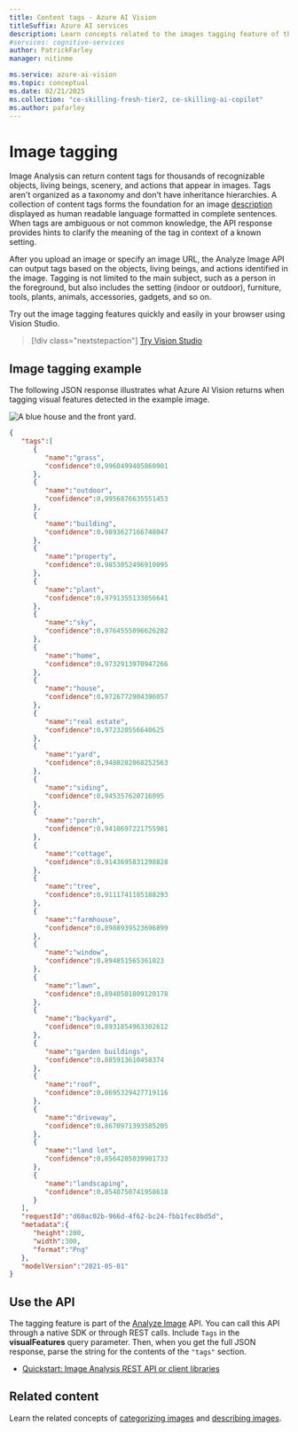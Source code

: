 ```yaml
---
title: Content tags - Azure AI Vision
titleSuffix: Azure AI services
description: Learn concepts related to the images tagging feature of the Azure AI Vision API.
#services: cognitive-services
author: PatrickFarley
manager: nitinme

ms.service: azure-ai-vision
ms.topic: conceptual
ms.date: 02/21/2025
ms.collection: "ce-skilling-fresh-tier2, ce-skilling-ai-copilot"
ms.author: pafarley
---
```


# Image tagging

Image Analysis can return content tags for thousands of recognizable objects, living beings, scenery, and actions that appear in images. Tags aren't organized as a taxonomy and don't have inheritance hierarchies. A collection of content tags forms the foundation for an image [description](./concept-describing-images.md) displayed as human readable language formatted in complete sentences. When tags are ambiguous or not common knowledge, the API response provides hints to clarify the meaning of the tag in context of a known setting.

After you upload an image or specify an image URL, the Analyze Image API can output tags based on the objects, living beings, and actions identified in the image. Tagging is not limited to the main subject, such as a person in the foreground, but also includes the setting (indoor or outdoor), furniture, tools, plants, animals, accessories, gadgets, and so on.

Try out the image tagging features quickly and easily in your browser using Vision Studio.

> [!div class="nextstepaction"]
> [Try Vision Studio](https://portal.vision.cognitive.azure.com/)

## Image tagging example

The following JSON response illustrates what Azure AI Vision returns when tagging visual features detected in the example image.

![A blue house and the front yard](./Images/house_yard.png).

```json
{
   "tags":[
      {
         "name":"grass",
         "confidence":0.9960499405860901
      },
      {
         "name":"outdoor",
         "confidence":0.9956876635551453
      },
      {
         "name":"building",
         "confidence":0.9893627166748047
      },
      {
         "name":"property",
         "confidence":0.9853052496910095
      },
      {
         "name":"plant",
         "confidence":0.9791355133056641
      },
      {
         "name":"sky",
         "confidence":0.9764555096626282
      },
      {
         "name":"home",
         "confidence":0.9732913970947266
      },
      {
         "name":"house",
         "confidence":0.9726772904396057
      },
      {
         "name":"real estate",
         "confidence":0.972320556640625
      },
      {
         "name":"yard",
         "confidence":0.9480282068252563
      },
      {
         "name":"siding",
         "confidence":0.945357620716095
      },
      {
         "name":"porch",
         "confidence":0.9410697221755981
      },
      {
         "name":"cottage",
         "confidence":0.9143695831298828
      },
      {
         "name":"tree",
         "confidence":0.9111741185188293
      },
      {
         "name":"farmhouse",
         "confidence":0.8988939523696899
      },
      {
         "name":"window",
         "confidence":0.894851565361023
      },
      {
         "name":"lawn",
         "confidence":0.8940501809120178
      },
      {
         "name":"backyard",
         "confidence":0.8931854963302612
      },
      {
         "name":"garden buildings",
         "confidence":0.885913610458374
      },
      {
         "name":"roof",
         "confidence":0.8695329427719116
      },
      {
         "name":"driveway",
         "confidence":0.8670971393585205
      },
      {
         "name":"land lot",
         "confidence":0.8564285039901733
      },
      {
         "name":"landscaping",
         "confidence":0.8540750741958618
      }
   ],
   "requestId":"d60ac02b-966d-4f62-bc24-fbb1fec8bd5d",
   "metadata":{
      "height":200,
      "width":300,
      "format":"Png"
   },
   "modelVersion":"2021-05-01"
}
```

## Use the API

The tagging feature is part of the [Analyze Image](/rest/api/computervision/analyze-image/analyze-image?view=rest-computervision-v3.2&tabs=HTTP) API. You can call this API through a native SDK or through REST calls. Include `Tags` in the **visualFeatures** query parameter. Then, when you get the full JSON response, parse the string for the contents of the `"tags"` section.


* [Quickstart: Image Analysis REST API or client libraries](./quickstarts-sdk/image-analysis-client-library.md?pivots=programming-language-csharp)

## Related content

Learn the related concepts of [categorizing images](concept-categorizing-images.md) and [describing images](concept-describing-images.md).

